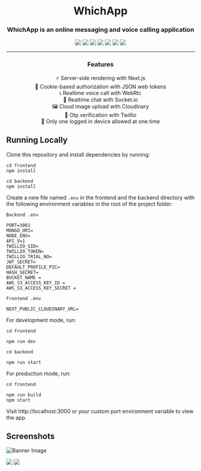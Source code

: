 <h1 align="center">WhichApp</h1>

<h3 align="center">WhichApp is an online messaging and voice calling application</h3>
 
 <p align="center">
  <img src="https://img.shields.io/badge/-Next.js-000000?style=flat-square&logo=next.js" />
  <img src="https://img.shields.io/badge/-TailwindCSS-38B2AC?style=flat-square&logo=tailwind-css&logoColor=white" />
  <img src="https://img.shields.io/badge/-JavaScript-F7DF1E?style=flat-square&logo=javascript&logoColor=black" />
  <img src="https://img.shields.io/badge/-Express-000000?style=flat-square&logo=express&logoColor=white" />
  <img src="https://img.shields.io/badge/-MongoDB-47A248?style=flat-square&logo=mongodb&logoColor=white" />
  <img src="https://img.shields.io/badge/-JWT-000000?style=flat-square&logo=json-web-tokens&logoColor=white" />
  <img src="https://img.shields.io/badge/-Socket.io-010101?style=flat-square&logo=socket.io&logoColor=white" />
 </p>
 
----
<h3 align="center">Features</h3>

<div align="center">
  <p>⚡ Server-side rendering with Next.js<br />
  🍪 Cookie-based authorization with JSON web tokens<br />
  📞 Realtime voice call with WebRtc<br />
  💬 Realtime chat with Socket.io<br />
  🖼️ Cloud image upload with Cloudinary<br />
  📱 Otp verification with Twillio<br />
  🔐 Only one logged in device allowed at one time
</div>

## Running Locally

Clone this repository and install dependencies by running:

```
cd frontend
npm install

cd backend
npm install
```

Create a new file named `.env` in the frontend and the backend directory with the following environment variables in the root of the project folder:

```
Backend .env

PORT=3001
MONGO_URI=
NODE_ENV=
API_V=1
TWILLIO_SID=
TWILLIO_TOKEN=
TWILLIO_TRIAL_NO=
JWT_SECRET=
DEFAULT_PROFILE_PIC=
HASH_SECRET=
BUCKET_NAME = 
AWS_S3_ACCESS_KEY_ID = 
AWS_S3_ACCESS_KEY_SECRET = 

Frontend .env

NEXT_PUBLIC_CLOUDINARY_URL=
```

For development mode, run:

```
cd frontend

npm run dev

cd backend

npm run start
```

For production mode, run:

```
cd frontend

npm run build
npm start
```

Visit http://localhost:3000 or your custom port environment variable to view the app.

## Screenshots

![Banner Image](https://res.cloudinary.com/dxdizd7ia/image/upload/v1654107744/stock/w1_njykuo.png)


![](https://res.cloudinary.com/dxdizd7ia/image/upload/v1654108051/stock/w4_rerobw.png) 
![](https://res.cloudinary.com/dxdizd7ia/image/upload/v1654108287/stock/w6_qgdcxy.png)
